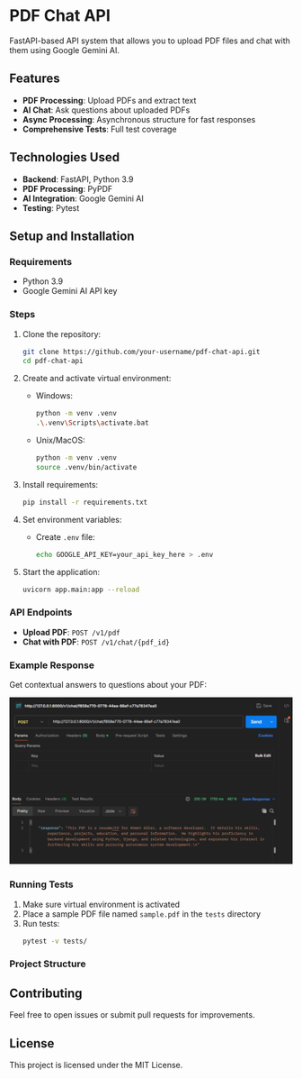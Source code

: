 # PDF Chat API

FastAPI-based API system that allows you to upload PDF files and chat with them using Google Gemini AI.

## Features
- **PDF Processing**: Upload PDFs and extract text
- **AI Chat**: Ask questions about uploaded PDFs
- **Async Processing**: Asynchronous structure for fast responses  
- **Comprehensive Tests**: Full test coverage

## Technologies Used
- **Backend**: FastAPI, Python 3.9
- **PDF Processing**: PyPDF
- **AI Integration**: Google Gemini AI
- **Testing**: Pytest

## Setup and Installation

### Requirements
- Python 3.9
- Google Gemini AI API key

### Steps
1. Clone the repository:
   ```bash
   git clone https://github.com/your-username/pdf-chat-api.git
   cd pdf-chat-api
   ```

2. Create and activate virtual environment:
   - Windows:
     ```bash
     python -m venv .venv
     .\.venv\Scripts\activate.bat
     ```
   - Unix/MacOS:
     ```bash
     python -m venv .venv
     source .venv/bin/activate
     ```

3. Install requirements:
   ```bash
   pip install -r requirements.txt
   ```

4. Set environment variables:
   - Create `.env` file:
     ```bash
     echo GOOGLE_API_KEY=your_api_key_here > .env
     ```

5. Start the application:
   ```bash
   uvicorn app.main:app --reload
   ```

### API Endpoints
- **Upload PDF**: `POST /v1/pdf`
- **Chat with PDF**: `POST /v1/chat/{pdf_id}`

### Example Response
Get contextual answers to questions about your PDF:

![Example Response](docs/chat_example.png)

### Running Tests
1. Make sure virtual environment is activated
2. Place a sample PDF file named `sample.pdf` in the `tests` directory
3. Run tests:
   ```bash
   pytest -v tests/
   ```

### Project Structure

## Contributing
Feel free to open issues or submit pull requests for improvements.

## License
This project is licensed under the MIT License.